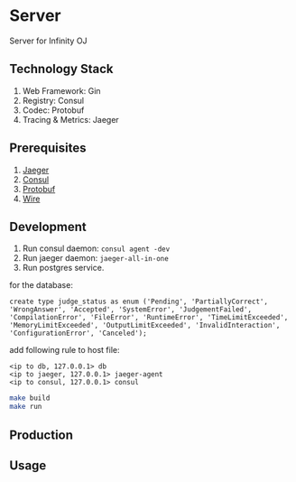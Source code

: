 # Server
Server for Infinity OJ

## Technology Stack

1. Web Framework: Gin
5. Registry: Consul
6. Codec: Protobuf
7. Tracing & Metrics: Jaeger

## Prerequisites

1. [Jaeger](https://www.jaegertracing.io/)
2. [Consul](https://www.consul.io/)
3. [Protobuf](https://developers.google.com/protocol-buffers)
4. [Wire](https://github.com/google/wire)

## Development

1. Run consul daemon: `consul agent -dev`
2. Run jaeger daemon: `jaeger-all-in-one`
3. Run postgres service.

for the database:
``` postgresql
create type judge_status as enum ('Pending', 'PartiallyCorrect', 'WrongAnswer', 'Accepted', 'SystemError', 'JudgementFailed', 'CompilationError', 'FileError', 'RuntimeError', 'TimeLimitExceeded', 'MemoryLimitExceeded', 'OutputLimitExceeded', 'InvalidInteraction', 'ConfigurationError', 'Canceled');
```

add following rule to host file:
``` plain
<ip to db, 127.0.0.1> db
<ip to jaeger, 127.0.0.1> jaeger-agent
<ip to consul, 127.0.0.1> consul
```

```bash
make build
make run
```



## Production

## Usage

